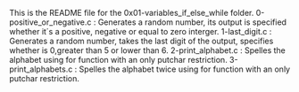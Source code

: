 This is the README file for the 0x01-variables_if_else_while folder.
0-positive_or_negative.c : Generates a random number, its output is specified whether it´s a positive, negative or equal to zero interger.
1-last_digit.c : Generates a random number, takes the last digit of the output, specifies whether is 0,greater than 5 or lower than 6.
2-print_alphabet.c : Spelles the alphabet using for function with an only putchar restriction.
3-print_alphabets.c : Spelles the alphabet twice using for function with an only putchar restriction.
